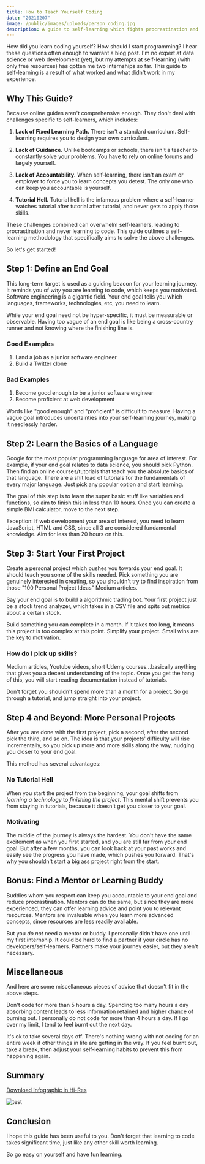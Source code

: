 ```yaml
---
title: How to Teach Yourself Coding
date: "20210207"
image: /public/images/uploads/person_coding.jpg
description: A guide to self-learning which fights procrastination and tutorial hell.
---
```

How did you learn coding yourself? How should I start programming? I hear these questions often enough to warrant a blog post. I'm no expert at data science or web development (yet), but my attempts at self-learning (with only free resources) has gotten me two internships so far. This guide to self-learning is a result of what worked and what didn't work in my experience. 

## Why This Guide?

Because online guides aren't comprehensive enough. They don't deal with challenges specific to self-learners, which includes:

1. **Lack of Fixed Learning Path.** There isn't a standard curriculum. Self-learning requires you to design your own curriculum.

2. **Lack of Guidance.** Unlike bootcamps or schools, there isn't a teacher to constantly solve your problems. You have to rely on online forums and largely yourself.

3. **Lack of Accountability.** When self-learning, there isn't an exam or employer to force you to learn concepts you detest. The only one who can keep you accountable is yourself.

4. **Tutorial Hell.** Tutorial hell is the infamous problem where a self-learner watches tutorial after tutorial after tutorial, and never gets to apply those skills.

These challenges combined can overwhelm self-learners, leading to procrastination and never learning to code. This guide outlines a self-learning methodology that specifically aims to solve the above challenges. 

So let's get started!

## Step 1: Define an End Goal

This long-term target is used as a guiding beacon for your learning journey. It reminds you of *why* you are learning to code, which keeps you motivated. Software engineering is a gigantic field. Your end goal tells you which languages, frameworks, technologies, etc, you need to learn.

While your end goal need not be hyper-specific, it must be measurable or observable. Having too vague of an end goal is like being a cross-country runner and not knowing where the finishing line is.

### Good Examples
1. Land a job as a junior software engineer
2. Build a Twitter clone

### Bad Examples
1. Become good enough to be a junior software engineer
1. Become proficient at web development

Words like "good enough" and "proficient" is difficult to measure. Having a vague goal introduces uncertainties into your self-learning journey, making it needlessly harder.

## Step 2: Learn the Basics of a Language

Google for the most popular programming language for area of interest. For example, if your end goal relates to data science, you should pick Python. Then find an online courses/tutorials that teach you the absolute basics of that language. There are a shit load of tutorials for the fundamentals of every major language. Just pick any popular option and start learning.

The goal of this step is to learn the super basic stuff like variables and functions, so aim to finish this in less than 10 hours. Once you can create a simple BMI calculator, move to the next step.

Exception: If web development your area of interest, you need to learn JavaScript, HTML and CSS, since all 3 are considered fundamental knowledge. Aim for less than 20 hours on this.

## Step 3: Start Your First Project

Create a personal project which pushes you towards your end goal. It should teach you some of the skills needed. Pick something you are genuinely interested in creating, so you shouldn't try to find inspiration from those "100 Personal Project Ideas" Medium articles.

Say your end goal is to build a algorithmic trading bot. Your first project just be a stock trend analyzer, which takes in a CSV file and spits out metrics about a certain stock. 

Build something you can complete in a month. If it takes too long, it means this project is too complex at this point. Simplify your project. Small wins are the key to motivation.

### How do I pick up skills?

Medium articles, Youtube videos, short Udemy courses...basically anything that gives you a decent understanding of the topic. Once you get the hang of this, you will start reading documentation instead of tutorials. 

Don't forget you shouldn't spend more than a month for a project. So go through a tutorial, and jump straight into your project.

## Step 4 and Beyond: More Personal Projects

After you are done with the first project, pick a second, after the second pick the third, and so on. The idea is that your projects' difficulty will rise incrementally, so you pick up more and more skills along the way, nudging you closer to your end goal.

This method has several advantages:

### No Tutorial Hell

When you start the project from the beginning, your goal shifts from *learning a technology* to *finishing the project*. This mental shift prevents you from staying in tutorials, because it doesn't get you closer to your goal.

### Motivating

The middle of the journey is always the hardest. You don't have the same excitement as when you first started, and you are still far from your end goal. But after a few months, you can look back at your past works and easily see the progress you have made, which pushes you forward. That's why you shouldn't start a big ass project right from the start.

## Bonus: Find a Mentor or Learning Buddy

Buddies whom you respect can keep you accountable to your end goal and reduce procrastination. Mentors can do the same, but since they are more experienced, they can offer learning advice and point you to relevant resources. Mentors are invaluable when you learn more advanced concepts, since resources are less readily available.

But you *do not* need a mentor or buddy. I personally didn't have one until my first internship. It could be hard to find a partner if your circle has no developers/self-learners. Partners make your journey easier, but they aren't necessary.

## Miscellaneous

And here are some miscellaneous pieces of advice that doesn't fit in the above steps.

Don't code for more than 5 hours a day. Spending too many hours a day absorbing content leads to less information retained and higher chance of burning out. I personally do not code for more than 4 hours a day. If I go over my limit, I tend to feel burnt out the next day.

It's ok to take several days off. There's nothing wrong with not coding for an entire week if other things in life are getting in the way. If you feel burnt out, take a break, then adjust your self-learning habits to prevent this from happening again.

## Summary
[Download Infographic in Hi-Res](public/images/uploads/self-learning-guide.pdf)

![test](/images/uploads/infographic_image.png)

## Conclusion

I hope this guide has been useful to you. Don't forget that learning to code takes significant time, just like any other skill worth learning. 

So go easy on yourself and have fun learning.